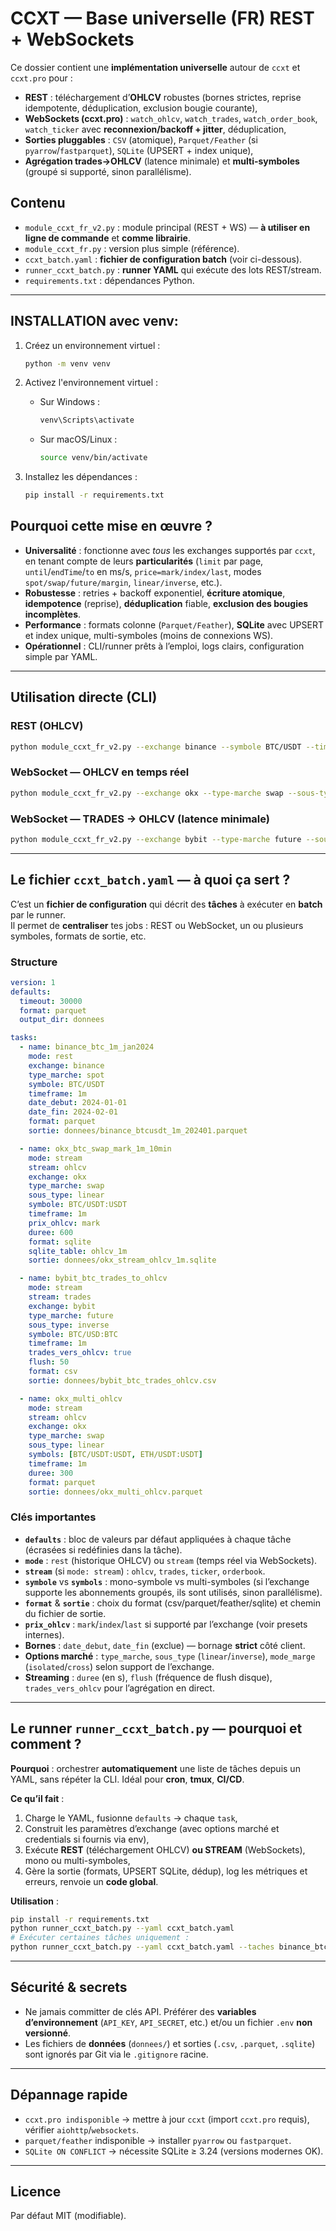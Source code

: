 # CCXT — Base universelle (FR) REST + WebSockets

Ce dossier contient une **implémentation universelle** autour de `ccxt` et `ccxt.pro` pour :
- **REST** : téléchargement d’**OHLCV** robustes (bornes strictes, reprise idempotente, déduplication, exclusion bougie courante),
- **WebSockets (ccxt.pro)** : `watch_ohlcv`, `watch_trades`, `watch_order_book`, `watch_ticker` avec **reconnexion/backoff + jitter**, déduplication,
- **Sorties pluggables** : `CSV` (atomique), `Parquet/Feather` (si `pyarrow`/`fastparquet`), `SQLite` (UPSERT + index unique),
- **Agrégation trades→OHLCV** (latence minimale) et **multi-symboles** (groupé si supporté, sinon parallélisme).

## Contenu

- `module_ccxt_fr_v2.py` : module principal (REST + WS) — **à utiliser en ligne de commande** et **comme librairie**.
- `module_ccxt_fr.py` : version plus simple (référence).
- `ccxt_batch.yaml` : **fichier de configuration batch** (voir ci-dessous).
- `runner_ccxt_batch.py` : **runner YAML** qui exécute des lots REST/stream.
- `requirements.txt` : dépendances Python.

---
## INSTALLATION avec venv: 

1. Créez un environnement virtuel :
   ```bash
   python -m venv venv
   ```

2. Activez l'environnement virtuel :
   - Sur Windows :
     ```bash
     venv\Scripts\activate
     ```
   - Sur macOS/Linux :
     ```bash
     source venv/bin/activate
     ```

3. Installez les dépendances :
   ```bash
   pip install -r requirements.txt
   ```


## Pourquoi cette mise en œuvre ?

- **Universalité** : fonctionne avec *tous* les exchanges supportés par `ccxt`, en tenant compte de leurs **particularités** (`limit` par page, `until`/`endTime`/`to` en ms/s, `price=mark/index/last`, modes `spot/swap/future/margin`, `linear/inverse`, etc.).
- **Robustesse** : retries + backoff exponentiel, **écriture atomique**, **idempotence** (reprise), **déduplication** fiable, **exclusion des bougies incomplètes**.
- **Performance** : formats colonne (`Parquet/Feather`), **SQLite** avec UPSERT et index unique, multi-symboles (moins de connexions WS).
- **Opérationnel** : CLI/runner prêts à l’emploi, logs clairs, configuration simple par YAML.

---

## Utilisation directe (CLI)

### REST (OHLCV)
```bash
python module_ccxt_fr_v2.py --exchange binance --symbole BTC/USDT --timeframe 1m   --date-debut 2024-01-01 --date-fin 2024-02-01 --format parquet
```

### WebSocket — OHLCV en temps réel
```bash
python module_ccxt_fr_v2.py --exchange okx --type-marche swap --sous-type linear   --symbole BTC/USDT:USDT --timeframe 1m --stream ohlcv --duree 600   --format sqlite --sqlite-table ohlcv_1m
```

### WebSocket — TRADES → OHLCV (latence minimale)
```bash
python module_ccxt_fr_v2.py --exchange bybit --type-marche future --sous-type inverse   --symbole BTC/USD:BTC --timeframe 1m --stream trades --trades-vers-ohlcv   --sortie donnees/bybit_btc_1m_ohlcv.csv --flush 50
```

---

## Le fichier `ccxt_batch.yaml` — à quoi ça sert ?

C’est un **fichier de configuration** qui décrit des **tâches** à exécuter en **batch** par le runner.  
Il permet de **centraliser** tes jobs : REST ou WebSocket, un ou plusieurs symboles, formats de sortie, etc.

### Structure

```yaml
version: 1
defaults:
  timeout: 30000
  format: parquet
  output_dir: donnees

tasks:
  - name: binance_btc_1m_jan2024
    mode: rest
    exchange: binance
    type_marche: spot
    symbole: BTC/USDT
    timeframe: 1m
    date_debut: 2024-01-01
    date_fin: 2024-02-01
    format: parquet
    sortie: donnees/binance_btcusdt_1m_202401.parquet

  - name: okx_btc_swap_mark_1m_10min
    mode: stream
    stream: ohlcv
    exchange: okx
    type_marche: swap
    sous_type: linear
    symbole: BTC/USDT:USDT
    timeframe: 1m
    prix_ohlcv: mark
    duree: 600
    format: sqlite
    sqlite_table: ohlcv_1m
    sortie: donnees/okx_stream_ohlcv_1m.sqlite

  - name: bybit_btc_trades_to_ohlcv
    mode: stream
    stream: trades
    exchange: bybit
    type_marche: future
    sous_type: inverse
    symbole: BTC/USD:BTC
    timeframe: 1m
    trades_vers_ohlcv: true
    flush: 50
    format: csv
    sortie: donnees/bybit_btc_trades_ohlcv.csv

  - name: okx_multi_ohlcv
    mode: stream
    stream: ohlcv
    exchange: okx
    type_marche: swap
    sous_type: linear
    symbols: [BTC/USDT:USDT, ETH/USDT:USDT]
    timeframe: 1m
    duree: 300
    format: parquet
    sortie: donnees/okx_multi_ohlcv.parquet
```

### Clés importantes

- **`defaults`** : bloc de valeurs par défaut appliquées à chaque tâche (écrasées si redéfinies dans la tâche).
- **`mode`** : `rest` (historique OHLCV) ou `stream` (temps réel via WebSockets).
- **`stream`** (si `mode: stream`) : `ohlcv`, `trades`, `ticker`, `orderbook`.
- **`symbole`** vs **`symbols`** : mono-symbole vs multi-symboles (si l’exchange supporte les abonnements groupés, ils sont utilisés, sinon parallélisme).
- **`format`** & **`sortie`** : choix du format (csv/parquet/feather/sqlite) et chemin du fichier de sortie.
- **`prix_ohlcv`** : `mark`/`index`/`last` si supporté par l’exchange (voir presets internes).
- **Bornes** : `date_debut`, `date_fin` (exclue) — bornage **strict** côté client.
- **Options marché** : `type_marche`, `sous_type` (`linear`/`inverse`), `mode_marge` (`isolated`/`cross`) selon support de l’exchange.
- **Streaming** : `duree` (en s), `flush` (fréquence de flush disque), `trades_vers_ohlcv` pour l’agrégation en direct.

---

## Le runner `runner_ccxt_batch.py` — pourquoi et comment ?

**Pourquoi** : orchestrer **automatiquement** une liste de tâches depuis un YAML, sans répéter la CLI. Idéal pour **cron**, **tmux**, **CI/CD**.

**Ce qu’il fait** :
1. Charge le YAML, fusionne `defaults` → chaque `task`,
2. Construit les paramètres d’exchange (avec options marché et credentials si fournis via env),
3. Exécute **REST** (téléchargement OHLCV) **ou STREAM** (WebSockets), mono ou multi-symboles,
4. Gère la sortie (formats, UPSERT SQLite, dédup), log les métriques et erreurs, renvoie un **code global**.

**Utilisation** :
```bash
pip install -r requirements.txt
python runner_ccxt_batch.py --yaml ccxt_batch.yaml
# Exécuter certaines tâches uniquement :
python runner_ccxt_batch.py --yaml ccxt_batch.yaml --taches binance_btc_1m_jan2024,okx_multi_ohlcv
```

---

## Sécurité & secrets

- Ne jamais committer de clés API. Préférer des **variables d’environnement** (`API_KEY`, `API_SECRET`, etc.) et/ou un fichier `.env` **non versionné**.
- Les fichiers de **données** (`donnees/`) et sorties (`.csv`, `.parquet`, `.sqlite`) sont ignorés par Git via le `.gitignore` racine.

---

## Dépannage rapide

- `ccxt.pro indisponible` → mettre à jour `ccxt` (import `ccxt.pro` requis), vérifier `aiohttp`/`websockets`.
- `parquet/feather` indisponible → installer `pyarrow` ou `fastparquet`.
- `SQLite ON CONFLICT` → nécessite SQLite ≥ 3.24 (versions modernes OK).

---

## Licence

Par défaut MIT (modifiable).
